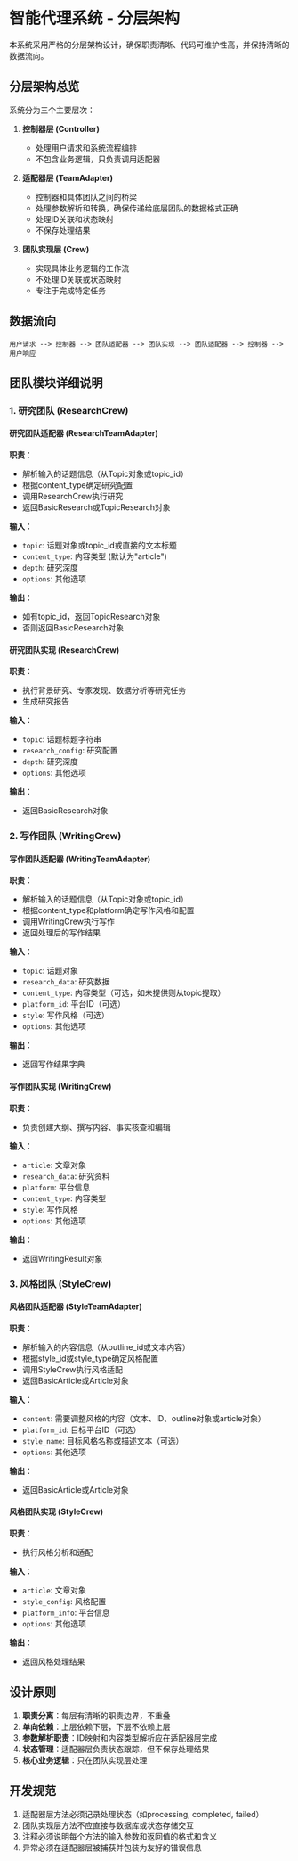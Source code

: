 # 智能代理系统 - 分层架构

本系统采用严格的分层架构设计，确保职责清晰、代码可维护性高，并保持清晰的数据流向。

## 分层架构总览

系统分为三个主要层次：

1. **控制器层 (Controller)**
   - 处理用户请求和系统流程编排
   - 不包含业务逻辑，只负责调用适配器

2. **适配器层 (TeamAdapter)**
   - 控制器和具体团队之间的桥梁
   - 处理参数解析和转换，确保传递给底层团队的数据格式正确
   - 处理ID关联和状态映射
   - 不保存处理结果

3. **团队实现层 (Crew)**
   - 实现具体业务逻辑的工作流
   - 不处理ID关联或状态映射
   - 专注于完成特定任务

## 数据流向

```
用户请求 --> 控制器 --> 团队适配器 --> 团队实现 --> 团队适配器 --> 控制器 --> 用户响应
```

## 团队模块详细说明

### 1. 研究团队 (ResearchCrew)

#### 研究团队适配器 (ResearchTeamAdapter)

**职责**：
- 解析输入的话题信息（从Topic对象或topic_id）
- 根据content_type确定研究配置
- 调用ResearchCrew执行研究
- 返回BasicResearch或TopicResearch对象

**输入**：
- `topic`: 话题对象或topic_id或直接的文本标题
- `content_type`: 内容类型 (默认为"article")
- `depth`: 研究深度
- `options`: 其他选项

**输出**：
- 如有topic_id，返回TopicResearch对象
- 否则返回BasicResearch对象

#### 研究团队实现 (ResearchCrew)

**职责**：
- 执行背景研究、专家发现、数据分析等研究任务
- 生成研究报告

**输入**：
- `topic`: 话题标题字符串
- `research_config`: 研究配置
- `depth`: 研究深度
- `options`: 其他选项

**输出**：
- 返回BasicResearch对象

### 2. 写作团队 (WritingCrew)

#### 写作团队适配器 (WritingTeamAdapter)

**职责**：
- 解析输入的话题信息（从Topic对象或topic_id）
- 根据content_type和platform确定写作风格和配置
- 调用WritingCrew执行写作
- 返回处理后的写作结果

**输入**：
- `topic`: 话题对象
- `research_data`: 研究数据
- `content_type`: 内容类型（可选，如未提供则从topic提取）
- `platform_id`: 平台ID（可选）
- `style`: 写作风格（可选）
- `options`: 其他选项

**输出**：
- 返回写作结果字典

#### 写作团队实现 (WritingCrew)

**职责**：
- 负责创建大纲、撰写内容、事实核查和编辑

**输入**：
- `article`: 文章对象
- `research_data`: 研究资料
- `platform`: 平台信息
- `content_type`: 内容类型
- `style`: 写作风格
- `options`: 其他选项

**输出**：
- 返回WritingResult对象

### 3. 风格团队 (StyleCrew)

#### 风格团队适配器 (StyleTeamAdapter)

**职责**：
- 解析输入的内容信息（从outline_id或文本内容）
- 根据style_id或style_type确定风格配置
- 调用StyleCrew执行风格适配
- 返回BasicArticle或Article对象

**输入**：
- `content`: 需要调整风格的内容（文本、ID、outline对象或article对象）
- `platform_id`: 目标平台ID（可选）
- `style_name`: 目标风格名称或描述文本（可选）
- `options`: 其他选项

**输出**：
- 返回BasicArticle或Article对象

#### 风格团队实现 (StyleCrew)

**职责**：
- 执行风格分析和适配

**输入**：
- `article`: 文章对象
- `style_config`: 风格配置
- `platform_info`: 平台信息
- `options`: 其他选项

**输出**：
- 返回风格处理结果

## 设计原则

1. **职责分离**：每层有清晰的职责边界，不重叠
2. **单向依赖**：上层依赖下层，下层不依赖上层
3. **参数解析职责**：ID映射和内容类型解析应在适配器层完成
4. **状态管理**：适配器层负责状态跟踪，但不保存处理结果
5. **核心业务逻辑**：只在团队实现层处理

## 开发规范

1. 适配器层方法必须记录处理状态（如processing, completed, failed）
2. 团队实现层方法不应直接与数据库或状态存储交互
3. 注释必须说明每个方法的输入参数和返回值的格式和含义
4. 异常必须在适配器层被捕获并包装为友好的错误信息
